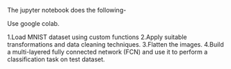 The jupyter notebook does the following-

Use google colab.

1.Load MNIST dataset using custom functions
2.Apply suitable transformations and data cleaning techniques.
3.Flatten the images.
4.Build a multi-layered fully connected network (FCN) and use it to perform a classification task on test dataset.
